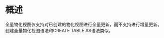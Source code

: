 # 概述<a name="ZH-CN_TOPIC_0295970204"></a>

全量物化视图仅支持对已创建的物化视图进行全量更新，而不支持进行增量更新。创建全量物化视图语法和CREATE TABLE AS语法类似。
